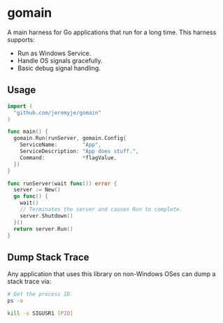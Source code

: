 # gomain

A main harness for Go applications that run for a long time. This harness supports:

* Run as Windows Service.
* Handle OS signals gracefully.
* Basic debug signal handling.

## Usage

```go
import (
  "github.com/jeremyje/gomain"
)

func main() {
  gomain.Run(runServer, gomain.Config{
    ServiceName:        "App",
    ServiceDescription: "App does stuff.",
    Command:            *flagValue,
  })
}

func runServer(wait func()) error {
  server := New()
  go func() {
    wait()
    // Terminates the server and causes Run to complete.
    server.Shutdown()
  }()
  return server.Run()
}

```

## Dump Stack Trace

Any application that uses this library on non-Windows OSes can dump a stack trace via:

```bash
# Get the process ID.
ps -a

kill -s SIGUSR1 [PID]
```
